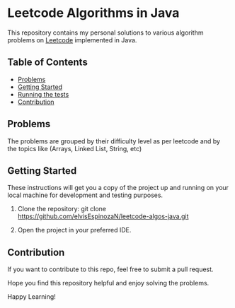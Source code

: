 # Leetcode Algorithms in Java

This repository contains my personal solutions to various algorithm problems on [Leetcode](https://leetcode.com/elviseecn/) implemented in Java.

## Table of Contents

- [Problems](#problems)
- [Getting Started](#getting-started)
- [Running the tests](#running-the-tests)
- [Contribution](#contribution)

## Problems

The problems are grouped by their difficulty level as per leetcode and by the topics like (Arrays, Linked List, String, etc)

## Getting Started

These instructions will get you a copy of the project up and running on your local machine for development and testing purposes.

1. Clone the repository: git clone https://github.com/elvisEspinozaN/leetcode-algos-java.git

2. Open the project in your preferred IDE.

## Contribution

If you want to contribute to this repo, feel free to submit a pull request.

Hope you find this repository helpful and enjoy solving the problems.

Happy Learning!